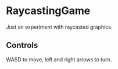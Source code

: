 # RaycastingGame
Just an experiment with raycasted graphics. 

## Controls
WASD to move, left and right arrows to turn.
